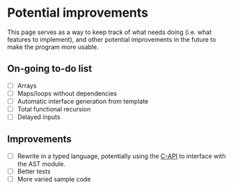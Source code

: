 # Potential improvements

This page serves as a way to keep track of what needs doing (i.e. what features to implement), and other potential improvements in the future to make the program more usable.

## On-going to-do list
- [ ] Arrays
- [ ] Maps/loops without dependencies
- [ ] Automatic interface generation from template
- [ ] Total functional recursion
- [ ] Delayed inputs

## Improvements
- [ ] Rewrite in a typed language, potentially using the [C-API](https://docs.python.org/3/c-api/) to interface with the AST module.
- [ ] Better tests
- [ ] More varied sample code